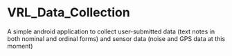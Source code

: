 # VRL_Data_Collection
A simple android application to collect user-submitted data (text notes in both nominal and ordinal forms) and sensor data (noise and GPS data at this moment)
